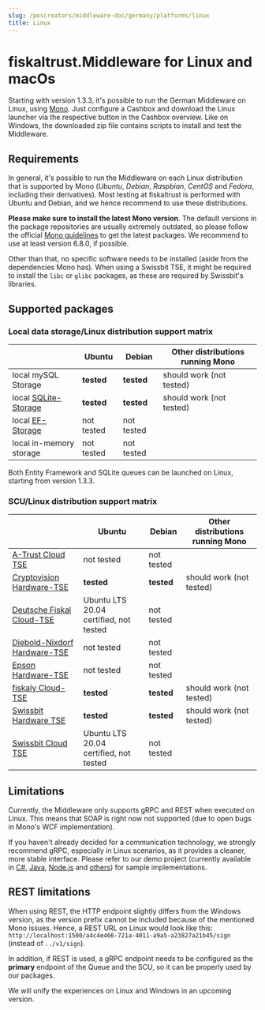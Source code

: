 ```yaml
---
slug: /poscreators/middleware-doc/germany/platforms/linux
title: Linux
---
```


# fiskaltrust.Middleware for Linux and macOs

Starting with version 1.3.3, it's possible to run the German Middleware on Linux, using [Mono](https://www.mono-project.com/). Just configure a Cashbox and download the Linux launcher via the respective button in the Cashbox overview. Like on Windows, the downloaded zip file contains scripts to install and test the Middleware.

## Requirements

In general, it's possible to run the Middleware on each Linux distribution that is supported by Mono (_Ubuntu_, _Debian_, _Raspbian_, _CentOS_ and _Fedora_, including their derivatives). Most testing at fiskaltrust is performed with Ubuntu and Debian, and we hence recommend to use these distributions.

**Please make sure to install the latest Mono version**. The default versions in the package repositories are usually extremely outdated, so please follow the official [Mono guidelines](https://www.mono-project.com/download/stable/#download-lin-ubuntu) to get the latest packages. We recommend to use at least version 6.8.0, if possible.

Other than that, no specific software needs to be installed (aside from the dependencies Mono has). When using a Swissbit TSE, it might be required to install the `libc` or `glibc` packages, as these are required by Swissbit's libraries.

## Supported packages

### Local data storage/Linux distribution support matrix

|                                                              | Ubuntu     | Debian     | Other distributions running Mono |
| ------------------------------------------------------------ | ---------- | ---------- | -------------------------------- |
| local mySQL Storage                                          | **tested** | **tested** | should work (not tested)         |
| local [SQLite-Storage](../on-premise-databases/sqlite.md)    | **tested** | **tested** | should work (not tested)         |
| local [EF-Storage](../on-premise-databases/entity-framework.md) | not tested | not tested |                                  |
| local in-memory storage                                      | not tested | not tested |                                  |

Both Entity Framework and SQLite queues can be launched on Linux, starting from version 1.3.3. 

### SCU/Linux distribution support matrix

|                                                           | Ubuntu                                 | Debian     | Other distributions running Mono |
| --------------------------------------------------------- | -------------------------------------- | ---------- | -------------------------------- |
| [A-Trust Cloud TSE](../scu/a-trust.md)                    | not tested                             | not tested |                                  |
| [Cryptovision Hardware-TSE](../scu/cryptovision.md)       | **tested**                             | **tested** | should work (not tested)         |
| [Deutsche Fiskal Cloud-TSE](../scu/deutsche-fiskal.md)    | Ubuntu LTS 20.04 certified, not tested | not tested |                                  |
| [Diebold-Nixdorf Hardware-TSE](../scu/diebold-nixdorf.md) | not tested                             | not tested |                                  |
| [Epson Hardware-TSE](../scu/epson.md)                     | not tested                             | not tested |                                  |
| [fiskaly Cloud-TSE](../scu/fiskaly.md)                    | **tested**                             | **tested** | should work (not tested)         |
| [Swissbit Hardware TSE](../scu/swissbit.md)               | **tested**                             | **tested** | should work (not tested)         |
| [Swissbit Cloud TSE](../scu/swissbit-cloud.md)            | Ubuntu LTS 20.04 certified, not tested | not tested |                                  |

## Limitations

Currently, the Middleware only supports gRPC and REST when executed on Linux. This means that SOAP is right now not supported (due to open bugs in Mono's WCF implementation). 

If you haven't already decided for a communication technology, we strongly recommend gRPC, especially in Linux scenarios, as it provides a cleaner, more stable interface. Please refer to our demo project (currently available in [C#](https://github.com/fiskaltrust/middleware-demo-dotnet), [Java](https://github.com/fiskaltrust/middleware-demo-java), [Node.js](https://github.com/fiskaltrust/middleware-demo-node) and [others](https://github.com/fiskaltrust)) for sample implementations.

## REST limitations

When using REST, the HTTP endpoint slightly differs from the Windows version, as the version prefix cannot be included because of the mentioned Mono issues. Hence, a REST URL on Linux would look like this: `http://localhost:1500/a4c4e466-721a-4011-a9a5-a23827a21b45/sign` (instead of `../v1/sign`).

In addition, if REST is used, a gRPC endpoint needs to be configured as the **primary** endpoint of the Queue and the SCU, so it can be properly used by our packages.

We will unify the experiences on Linux and Windows in an upcoming version.

